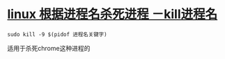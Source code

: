 # [linux 根据进程名杀死进程 －kill进程名](https://www.cnblogs.com/jins-note/p/9636969.html)

```shell
sudo kill -9 $(pidof 进程名关键字)
```

适用于杀死chrome这种进程的